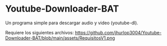 # Youtube-Downloader-BAT
Un programa simple para descargar audio y video (youtube-dl).

Requiere los siguientes archivos: 
https://github.com/jhurlop3004/Youtube-Downloader-BAT/blob/main/assets/RequisitosV1.png
